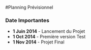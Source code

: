 #Planning Prévisionnel 

### Date Importantes

  - **1 Juin 2014** - Lancement du Projet
  - **1 Oct 2014** - Première version Test 
  - **1 Nov 2014** - Projet Final

